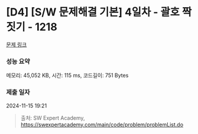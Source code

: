 # [D4] [S/W 문제해결 기본] 4일차 - 괄호 짝짓기 - 1218 

[문제 링크](https://swexpertacademy.com/main/code/problem/problemDetail.do?contestProbId=AV14eWb6AAkCFAYD) 

### 성능 요약

메모리: 45,052 KB, 시간: 115 ms, 코드길이: 751 Bytes

### 제출 일자

2024-11-15 19:21



> 출처: SW Expert Academy, https://swexpertacademy.com/main/code/problem/problemList.do